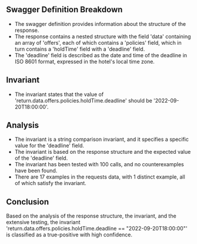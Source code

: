 ## Swagger Definition Breakdown
- The swagger definition provides information about the structure of the response.
- The response contains a nested structure with the field 'data' containing an array of 'offers', each of which contains a 'policies' field, which in turn contains a 'holdTime' field with a 'deadline' field.
- The 'deadline' field is described as the date and time of the deadline in ISO 8601 format, expressed in the hotel's local time zone.

## Invariant
- The invariant states that the value of 'return.data.offers.policies.holdTime.deadline' should be '2022-09-20T18:00:00'.

## Analysis
- The invariant is a string comparison invariant, and it specifies a specific value for the 'deadline' field.
- The invariant is based on the response structure and the expected value of the 'deadline' field.
- The invariant has been tested with 100 calls, and no counterexamples have been found.
- There are 17 examples in the requests data, with 1 distinct example, all of which satisfy the invariant.

## Conclusion
Based on the analysis of the response structure, the invariant, and the extensive testing, the invariant 'return.data.offers.policies.holdTime.deadline == "2022-09-20T18:00:00"' is classified as a true-positive with high confidence.
